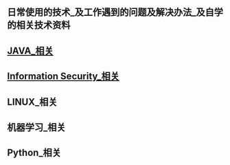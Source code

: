 ## 日常使用的技术_及工作遇到的问题及解决办法_及自学的相关技术资料
## [JAVA_相关](https://github.com/Rainron/JAVA-LINUX-IS/blob/master/src/java/java_relevant.md)
      
## [Information Security_相关](https://github.com/Rainron/JAVA-LINUX-IS/blob/master/src/is/is_relevant.md)


## LINUX_相关

## 机器学习_相关

## Python_相关








